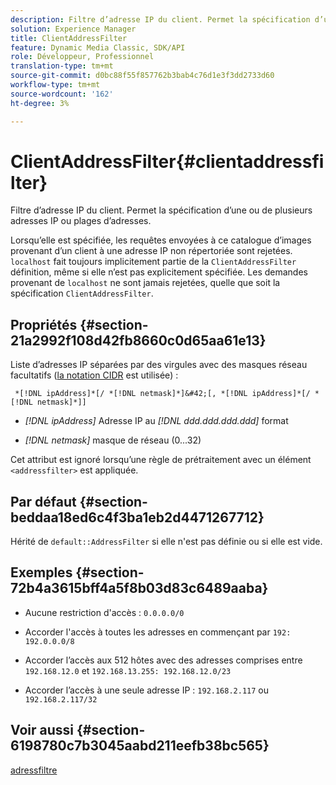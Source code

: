 ```yaml
---
description: Filtre d’adresse IP du client. Permet la spécification d’une ou de plusieurs adresses IP ou plages d’adresses.
solution: Experience Manager
title: ClientAddressFilter
feature: Dynamic Media Classic, SDK/API
role: Développeur, Professionnel
translation-type: tm+mt
source-git-commit: d0bc88f55f857762b3bab4c76d1e3f3dd2733d60
workflow-type: tm+mt
source-wordcount: '162'
ht-degree: 3%

---
```



# ClientAddressFilter{#clientaddressfilter}

Filtre d’adresse IP du client. Permet la spécification d’une ou de plusieurs adresses IP ou plages d’adresses.

Lorsqu’elle est spécifiée, les requêtes envoyées à ce catalogue d’images provenant d’un client à une adresse IP non répertoriée sont rejetées. `localhost` fait toujours implicitement partie de la  `ClientAddressFilter` définition, même si elle n’est pas explicitement spécifiée. Les demandes provenant de `localhost` ne sont jamais rejetées, quelle que soit la spécification `ClientAddressFilter`.

## Propriétés {#section-21a2992f108d42fb8660c0d65aa61e13}

Liste d’adresses IP séparées par des virgules avec des masques réseau facultatifs ([la notation CIDR](https://en.wikipedia.org/wiki/Classless_Inter-Domain_Routing#CIDR_notation) est utilisée) :

` *[!DNL ipAddress]*[/ *[!DNL netmask]*]&#42;[, *[!DNL ipAddress]*[/ *[!DNL netmask]*]]`

* *[!DNL ipAddress]* Adresse IP au  *[!DNL ddd.ddd.ddd.ddd]* format

* *[!DNL netmask]* masque de réseau (0...32)

Cet attribut est ignoré lorsqu’une règle de prétraitement avec un élément `<addressfilter>` est appliquée.

## Par défaut {#section-beddaa18ed6c4f3ba1eb2d4471267712}

Hérité de `default::AddressFilter` si elle n&#39;est pas définie ou si elle est vide.

## Exemples {#section-72b4a3615bff4a5f8b03d83c6489aaba}

* Aucune restriction d&#39;accès : `0.0.0.0/0`
* Accorder l&#39;accès à toutes les adresses en commençant par `192: 192.0.0.0/8`
* Accorder l’accès aux 512 hôtes avec des adresses comprises entre `192.168.12.0` et `192.168.13.255: 192.168.12.0/23`

* Accorder l’accès à une seule adresse IP : `192.168.2.117` ou `192.168.2.117/32`

## Voir aussi {#section-6198780c7b3045aabd211eefb38bc565}

[adressfiltre](../../../../../ir-api/material-cat/image-rendering-api-ref/c-ir-material-catalog/c-ir-attributes-reference/r-ir-clientaddressfilter.md#reference-52a541cec0b0424faf263d1fb4946b5f)
